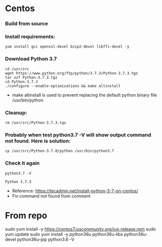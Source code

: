 # Centos
### Build from source

### Install requirements:
```
yum install gcc openssl-devel bzip2-devel libffi-devel -y
```

### Download Python 3.7
```
cd /usr/src
wget https://www.python.org/ftp/python/3.7.3/Python-3.7.3.tgz
tar xzf Python-3.7.3.tgz
cd Python-3.7.3
./configure --enable-optimizations && make altinstall
```

- make altinstall is used to prevent replacing the default python binary file /usr/bin/python

### Cleanup: 
```
rm /usr/src/Python-3.7.3.tgz
```

### Probably when test python3.7 -V will show output command not found. Here is solution:
```
cp /usr/src/Python-3.7.0/python /usr/bin/python3.7
```
### Check it again
```
python3.7 -V

Python 3.7.3
```

- Reference: https://tecadmin.net/install-python-3-7-on-centos/ 
- Fix command not found from comment


# From repo
sudo yum install -y https://centos7.iuscommunity.org/ius-release.rpm
sudo yum update
sudo yum install -y python36u python36u-libs python36u-devel python36u-pip
python3.6 -V
